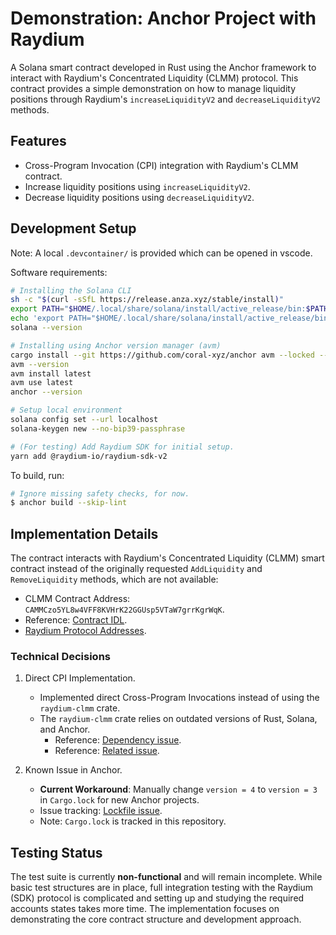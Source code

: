 # Demonstration: Anchor Project with Raydium

A Solana smart contract developed in Rust using the Anchor framework to interact with Raydium's Concentrated Liquidity (CLMM) protocol. This contract provides a simple demonstration on how to manage liquidity positions through Raydium's `increaseLiquidityV2` and `decreaseLiquidityV2` methods.

## Features

- Cross-Program Invocation (CPI) integration with Raydium's CLMM contract.
- Increase liquidity positions using `increaseLiquidityV2`.
- Decrease liquidity positions using `decreaseLiquidityV2`.

## Development Setup

Note: A local `.devcontainer/` is provided which can be opened in vscode.

Software requirements:

```bash
# Installing the Solana CLI
sh -c "$(curl -sSfL https://release.anza.xyz/stable/install)"
export PATH="$HOME/.local/share/solana/install/active_release/bin:$PATH"
echo 'export PATH="$HOME/.local/share/solana/install/active_release/bin:$PATH"' >> "$HOME/.bashrc"
solana --version

# Installing using Anchor version manager (avm)
cargo install --git https://github.com/coral-xyz/anchor avm --locked --force
avm --version
avm install latest
avm use latest
anchor --version

# Setup local environment
solana config set --url localhost
solana-keygen new --no-bip39-passphrase

# (For testing) Add Raydium SDK for initial setup.
yarn add @raydium-io/raydium-sdk-v2
```

To build, run:

```bash
# Ignore missing safety checks, for now.
$ anchor build --skip-lint
```

## Implementation Details

The contract interacts with Raydium's Concentrated Liquidity (CLMM) smart contract instead of the originally requested `AddLiquidity` and `RemoveLiquidity` methods, which are not available:

- CLMM Contract Address: `CAMMCzo5YL8w4VFF8KVHrK22GGUsp5VTaW7grrKgrWqK`.
- Reference: [Contract IDL](https://solscan.io/account/CAMMCzo5YL8w4VFF8KVHrK22GGUsp5VTaW7grrKgrWqK#anchorProgramIdl).
- [Raydium Protocol Addresses](https://docs.raydium.io/raydium/protocol/developers/addresses).

### Technical Decisions

1. Direct CPI Implementation.
   - Implemented direct Cross-Program Invocations instead of using the `raydium-clmm` crate.
   - The `raydium-clmm` crate relies on outdated versions of Rust, Solana, and Anchor.
      - Reference: [Dependency issue](https://github.com/raydium-io/raydium-clmm/issues/93).
      - Reference: [Related issue](https://github.com/raydium-io/raydium-clmm/issues/91).

2. Known Issue in Anchor.
   - **Current Workaround**: Manually change `version = 4` to `version = 3` in `Cargo.lock` for new Anchor projects.
   - Issue tracking: [Lockfile issue](https://github.com/coral-xyz/anchor/issues/3392).
   - Note: `Cargo.lock` is tracked in this repository.

## Testing Status

The test suite is currently **non-functional** and will remain incomplete. While basic test structures are in place, full integration testing with the Raydium (SDK) protocol is complicated and setting up and studying the required accounts states takes more time. The implementation focuses on demonstrating the core contract structure and development approach.
